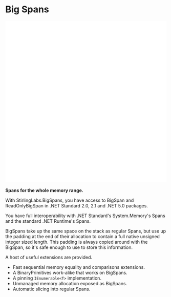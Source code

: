 
# Big Spans

<img alt="bridge by Simon Child from the Noun Project" src="media/noun_bridge_4720.svg" width="636" />

**Spans for the whole memory range.**

With StirlingLabs.BigSpans, you have access to BigSpan and ReadOnlyBigSpan
in .NET Standard 2.0, 2.1 and .NET 5.0 packages.

You have full interoperability with .NET Standard's System.Memory's Spans
and the standard .NET Runtime's Spans.

BigSpans take up the same space on the stack as regular Spans, but use
up the padding at the end of their allocation to contain a full native
unsigned integer sized length. This padding is always copied around with
the BigSpan, so it's safe enough to use to store this information.

A host of useful extensions are provided.
 * Fast sequential memory equality and comparisons extensions.
 * A BinaryPrimitives work-alike that works on BigSpans.
 * A pinning `IEnumerable<T>` implementation.
 * Unmanaged memory allocation exposed as BigSpans.
 * Automatic slicing into regular Spans.
